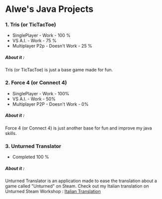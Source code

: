 # Alwe's Java Projects
### 1. Tris (or TicTacToe)
   - SinglePlayer - Work - 100 %
   - VS A.I. - Work - 75 %
   - Multiplayer P2p - Doesn't Work - 25 %
    
   ##### About it :
   Tris (or TicTacToe) is just a base game made for fun.
    
### 2. Force 4 (or Connect 4)
   - SinglePlayer - Work - 100%
   - VS A.I. - Work - 50%
   - Multiplayer P2P - Doesn't Work - 0%
    
   ##### About it :
   Force 4 (or Connect 4) is just another base for fun and improve my java skills.
    
### 3. Unturned Translator
   - Completed 100 %
    
   ##### About it :
   Unturned Translator is an application made to ease the translation about a game called "Unturned" on Steam.
   Check out my Italian translation on Unturned Steam Workshop : [Italian Translation](https://steamcommunity.com/sharedfiles/filedetails/?id=1080625737)
